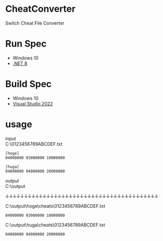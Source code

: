 # CheatConverter
Switch Cheat File Converter

# Run Spec
* Windows 10
* [.NET 8](https://dotnet.microsoft.com/en-us/download/dotnet/8.0)

# Build Spec
* Windows 10
* [Visual Studio 2022](https://visualstudio.microsoft.com/ja/vs/)

# usage
input   
C:\0123456789ABCDEF.txt
```
[hoge]
04000000 03000000 10000000

[huga]
04000000 04000000 20000000
```

output   
C:\output

↓↓↓↓↓↓↓↓↓↓↓↓↓↓↓↓↓↓↓↓↓↓↓↓↓↓↓↓↓↓↓↓↓↓↓↓↓↓↓↓↓

C:\output\hoge\cheats\0123456789ABCDEF.txt
```
04000000 03000000 10000000
```

C:\output\huga\cheats\0123456789ABCDEF.txt
```
04000000 04000000 20000000
```
